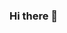 ### Hi there 👋

<!--
**Dellhed/Dellhed** is a ✨ _special_ ✨ repository because its `README.md` (this file) appears on your GitHub profile.

Here are some ideas 1
to get you started:

- 🔭 I’m currently working on ...
- 🌱 I’m currently learning ...
- 👯 I’m looking to collaborate on ...
- 🤔 I’m looking for help with ...
- 💬 Ask me about ...
- 📫 How to reach me: ...
- 😄 Pronouns: ...
- ⚡ Fun fact: ...
-->
